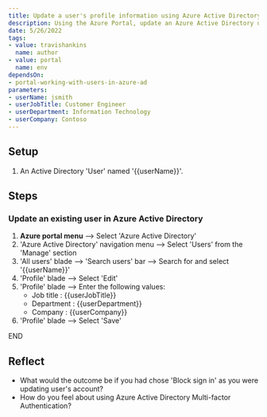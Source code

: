 ```yaml
---
title: Update a user's profile information using Azure Active Directory
description: Using the Azure Portal, update an Azure Active Directory user
date: 5/26/2022
tags:
- value: travishankins
  name: author
- value: portal
  name: env
dependsOn:
- portal-working-with-users-in-azure-ad
parameters:
- userName: jsmith
- userJobTitle: Customer Engineer
- userDepartment: Information Technology
- userCompany: Contoso
---
```


## Setup

1. An Active Directory 'User' named '{{userName}}'.

## Steps

### Update an existing user in Azure Active Directory

1. **Azure portal menu** --> Select 'Azure Active Directory'
2. 'Azure Active Directory' navigation menu --> Select 'Users' from the 'Manage' section
3. 'All users' blade --> 'Search users' bar --> Search for and select '{{userName}}'
4. 'Profile' blade --> Select 'Edit'
5. 'Profile' blade --> Enter the following values:
   - Job title : {{userJobTitle}}
   - Department : {{userDepartment}}
   - Company : {{userCompany}}
6. 'Profile' blade --> Select 'Save'

END

## Reflect

- What would the outcome be if you had chose 'Block sign in' as you were updating user's account?
- How do you feel about using Azure Active Directory Multi-factor Authentication?
